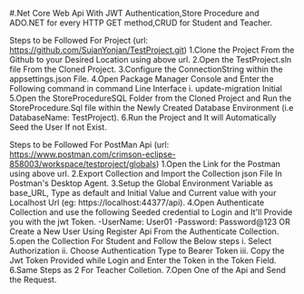 #.Net Core Web Api With JWT Authentication,Store Procedure and ADO.NET for every HTTP GET method,CRUD for Student and Teacher.

Steps to be Followed For Project (url: https://github.com/SujanYonjan/TestProject.git)
1.Clone the Project From the Github to your Desired Location using above url.
2.Open the TestProject.sln file From the Cloned Project.
3.Configure the ConnectionString within the appsettings.json File.
4.Open Package Manager Console and Enter the Following command in command Line Interface
	i. update-migration Initial
5.Open the StoreProcedureSQL Folder from the Cloned Project and Run the StoreProcedure.Sql file within the Newly Created Database Environment (i.e DatabaseName: TestProject).
6.Run the Project and It will Automatically Seed the User If not Exist.

Steps to be Followed For PostMan Api (url: https://www.postman.com/crimson-eclipse-858003/workspace/testproject/globals)
1.Open the Link for the Postman using above url.
2.Export Collection and Import the Collection json File In Postman's Desktop Agent.
3.Setup the Global Environment Variable as base_URL, Type as default and Initial Value and Current value with your Localhost Url (eg: https://localhost:44377/api).
4.Open Authenticate Collection and use the following Seeded credential to Login and It'll Provide you with the jwt Token.
	-UserName: User01
	-Password: Password@123
							OR
Create a New User Using Register Api From the Authenticate Collection.
5.open the Collection For Student and Follow the Below steps
	i. Select Authorization
	ii. Choose Authentication Type to Bearer Token
	iii. Copy the Jwt Token Provided while Login and Enter the Token in the Token Field.
6.Same Steps as 2 For Teacher Colletion.
7.Open One of the Api and Send the Request.

